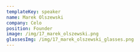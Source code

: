```yaml
---
templateKey: speaker
name: Marek Olszewski
company: Celo
position: Founder
image: /img/17_marek_olszewski.png
glassesImg: /img/17_marek_olszewski_glasses.png
---
```


